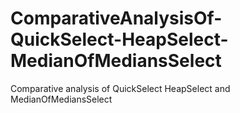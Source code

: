 # ComparativeAnalysisOf-QuickSelect-HeapSelect-MedianOfMediansSelect
Comparative analysis of QuickSelect HeapSelect and MedianOfMediansSelect
